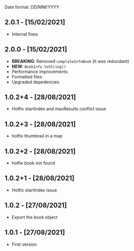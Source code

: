 Date format: DD/MM/YYYY

## 2.0.1 - [15/02/2021]

- Internal fixes

## 2.0.0 - [15/02/2021]

- **BREAKING**: Removed `completeInfoBook` (it was redundant)
- **NEW**: `BookInfo.toString()`
- Performance improvements
- Formatted files
- Upgraded depedencies

## 1.0.2+4 - [28/08/2021]

- Hotfix startIndex and maxResults conflict issue

## 1.0.2+3 - [28/08/2021]

- hotfix thumbnail in a map

## 1.0.2+2 - [28/08/2021]

- hotfix book not found

## 1.0.2+1 - [28/08/2021]

- Hotfix startIndex issue

## 1.0.2 - [27/08/2021]

- Export the book object

## 1.0.1 - [27/08/2021]

- First version
